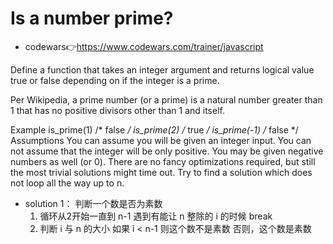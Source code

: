 # Is a number prime?
- codewars👉https://www.codewars.com/trainer/javascript

Define a function that takes an integer argument and returns logical value true or false depending on if the integer is a prime.

Per Wikipedia, a prime number (or a prime) is a natural number greater than 1 that has no positive divisors other than 1 and itself.

Example
is_prime(1)  /* false */
is_prime(2)  /* true  */
is_prime(-1) /* false */
Assumptions
You can assume you will be given an integer input.
You can not assume that the integer will be only positive. You may be given negative numbers as well (or 0).
There are no fancy optimizations required, but still the most trivial solutions might time out. Try to find a solution which does not loop all the way up to n.

- solution 1：
  判断一个数是否为素数
  1. 循环从2开始一直到 n-1 遇到有能让 n 整除的 i 的时候 break
  2. 判断 i 与 n 的大小
     如果 i < n-1 则这个数不是素数
     否则，这个数是素数